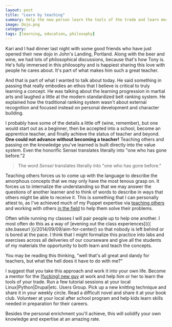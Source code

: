 ```yaml
---
layout: post
title: "Learn by teaching"
summary: Help the new person learn the tools of the trade and learn more in the process.
image: Dojo.png
category:
tags: [learning, education, philosophy]
---
```

Kari and I had dinner last night with some good friends who have just opened
their new dojo in John's Landing, Portland. Along with the beer and wine, we
had lots of philosophical discussions, because that's how Tony is. He's fully
immersed in this philosophy and is happiest sharing this love with people he
cares about. It's part of what makes him such a great teacher.

And that is part of what I wanted to talk about today. He said something in
passing that really embodies an ethos that I believe is critical to truly
learning a concept. He was talking about the learning progression in martial
arts and laughed a little at the modern standardized belt ranking system. He
explained how the traditional ranking system wasn't about external recognition
and focused instead on personal development and character building.

I probably have some of the details a little off (wine, remember), but one would
start out as a beginner, then be accepted into a school, become an apprentice
teacher, and finally achieve the status of teacher and beyond. **One could not
advance without becoming a teacher!** Teaching others and passing on the knowledge
you've learned is built directly into the value system. Even the honorific
Sensei translates literally into "one who has gone before."2

> The word *Sensei* translates literally into "one who has gone before."

Teaching others forces us to come up with the language to describe the amorphous
concepts that we may only have the most tenous grasp on. It forces us to
internalize the understanding so that we may answer the questions of another
learner and to think of words to describe in ways that others might be able to
receive it. This is something that I can personally attest to, as I've achieved
much of my Puppet expertise via [teaching others](https://puppetlabs.com/learn)
and working with others [in the field](https://puppetlabs.com/services/professional-services)
to help them solve their problems.

Often while running my classes I will pair people up to help one another. I most
often do this as a way of [evening out the class experiences]({{ site.baseurl }}/2014/09/09/aim-for-center/)
so that nobody is left behind or is bored at the pace. I think that I might
formalize this practice into labs and exercises across all deliveries of our
courseware and give all the students of my materials the opportunity to both
learn and teach the concepts.

You may be reading this thinking, "well that's all great and dandy for teachers,
but what the hell does it have to do with me?"

I suggest that you take this approach and work it into your own life. Become a
mentor for the [[fucking] new guy](http://en.wikipedia.org/wiki/FNG_syndrome) at
work and help him or her to learn the tools of your trade. Run a few tutorial
sessions at your local Linux|Python|Drupal|etc. Users Group. Pick up a new
knitting technique and share it in your weekly circle. Read a difficult novel
and share it at your book club.  Volunteer at your local after school program
and help kids learn skills needed in preparation for their careers.

Besides the personal enrichment you'll achieve, this will solidify your own
knowledge and expertise at an amazing rate.

